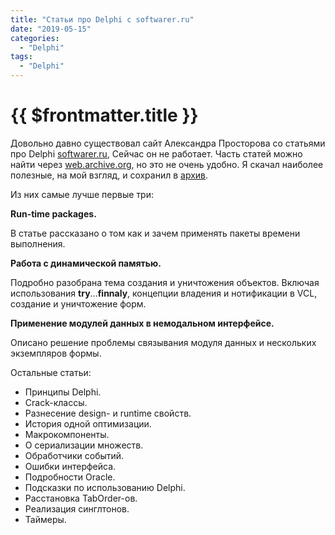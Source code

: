```yaml
---
title: "Статьи про Delphi c softwarer.ru"
date: "2019-05-15"
categories: 
  - "Delphi"
tags: 
  - "Delphi"
---
```


# {{ $frontmatter.title }}

Довольно давно существовал сайт Александра Просторова со статьями про Delphi [softwarer.ru](http://softwarer.ru), Сейчас он не работает. Часть статей можно найти через [web.archive.org](http://web.archive.org), но это не очень удобно. Я скачал наиболее полезные, на мой взгляд, и сохранил в [архив](http://way23.ru/wp-content/uploads/2019/05/softwarer.zip).

Из них самые лучше первые три:

**Run-time packages.**

В статье рассказано о том как и зачем применять пакеты времени выполнения.

**Работа с динамической памятью.**

Подробно разобрана тема создания и уничтожения объектов. Включая использования **try**...**finnaly**, концепции владения и нотификации в VCL, создание и уничтожение форм.

**Применение модулей данных в немодальном интерфейсе.**

Описано решение проблемы связывания модуля данных и нескольких экземпляров формы.

Остальные статьи:

- Принципы Delphi.
- Crack-классы.
- Разнесение design- и runtime свойств.
- История одной оптимизации.
- Макрокомпоненты.
- О сериализации множеств.
- Обработчики событий.
- Ошибки интерфейса.
- Подробности Oracle.
- Подсказки по использованию Delphi.
- Расстановка TabOrder-ов.
- Реализация синглтонов.
- Таймеры.
